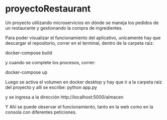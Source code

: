 # proyectoRestaurant
Un proyecto utilizando microservicios en dónde se maneja los pedidos de un restaurante y gestionando la compra de ingredientes.

Para poder visualizar el funcionamiento del aplicativo, unicamente hay que descargar el repositorio, correr en el terminal, dentro de la carpeta raiz:

docker-compose build

y cuando se complete los procesos, correr:

docker-compose up

Luego se activa el volumen en docker desktop  y  hay que ir a la carpeta raiz del proyecto y allí se escribe:  python app.py

y se ingresa a la dirección   http://localhost:5000/almacen

Y Ahí se puede observar el funcionamiento, tanto en la web como en la consola con diferentes peticiones.
